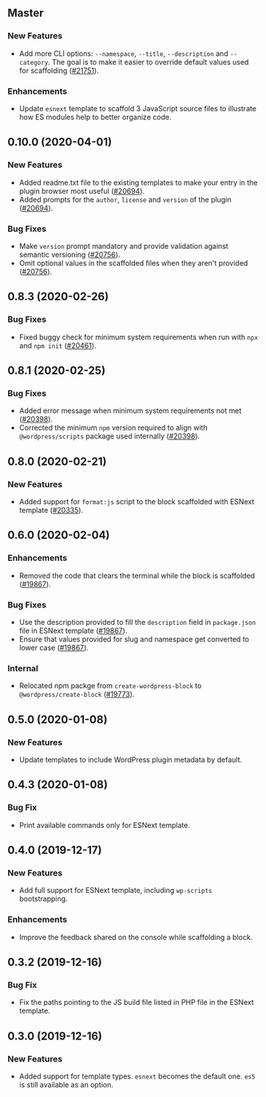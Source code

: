## Master

### New Features

- Add more CLI options: `--namespace`, `--title`, `--description` and `--category`. The goal is to make it easier to override default values used for scaffolding ([#21751](https://github.com/WordPress/gutenberg/pull/21751)).

### Enhancements

- Update `esnext` template to scaffold 3 JavaScript source files to illustrate how ES modules help to better organize code.

## 0.10.0 (2020-04-01)

### New Features

- Added readme.txt file to the existing templates to make your entry in the plugin browser most useful ([#20694](https://github.com/WordPress/gutenberg/pull/20694)).
- Added prompts for the `author`, `license` and `version` of the plugin ([#20694](https://github.com/WordPress/gutenberg/pull/20694)).

### Bug Fixes

- Make `version` prompt mandatory and provide validation against semantic versioning ([#20756](https://github.com/WordPress/gutenberg/pull/20756)).
- Omit optional values in the scaffolded files when they aren't provided ([#20756](https://github.com/WordPress/gutenberg/pull/20756)).

## 0.8.3 (2020-02-26)

### Bug Fixes

- Fixed buggy check for minimum system requirements when run with `npx` and `npm init` ([#20461](https://github.com/WordPress/gutenberg/pull/20461)).

## 0.8.1 (2020-02-25)

### Bug Fixes

- Added error message when minimum system requirements not met ([#20398](https://github.com/WordPress/gutenberg/pull/20398/)).
- Corrected the minimum `npm` version required to align with `@wordpress/scripts` package used internally ([#20398](https://github.com/WordPress/gutenberg/pull/20398/)).

## 0.8.0 (2020-02-21)

### New Features

- Added support for `format:js` script to the block scaffolded with ESNext template ([#20335](https://github.com/WordPress/gutenberg/pull/20335)).

## 0.6.0 (2020-02-04)

### Enhancements

- Removed the code that clears the terminal while the block is scaffolded ([#19867](https://github.com/WordPress/gutenberg/pull/19867)).

### Bug Fixes

- Use the description provided to fill the `description` field in `package.json` file in ESNext template ([#19867](https://github.com/WordPress/gutenberg/pull/19867)).
- Ensure that values provided for slug and namespace get converted to lower case ([#19867](https://github.com/WordPress/gutenberg/pull/19867)).

### Internal

- Relocated npm packge from `create-wordpress-block` to `@wordpress/create-block` ([#19773](https://github.com/WordPress/gutenberg/pull/19773)).

## 0.5.0 (2020-01-08)

### New Features

- Update templates to include WordPress plugin metadata by default.

## 0.4.3 (2020-01-08)

### Bug Fix

- Print available commands only for ESNext template.

## 0.4.0 (2019-12-17)

### New Features

- Add full support for ESNext template, including `wp-scripts` bootstrapping.

### Enhancements

- Improve the feedback shared on the console while scaffolding a block.

## 0.3.2 (2019-12-16)

### Bug Fix

- Fix the paths pointing to the JS build file listed in PHP file in the ESNext template.

## 0.3.0 (2019-12-16)

### New Features

- Added support for template types. `esnext` becomes the default one. `es5` is still available as an option.
